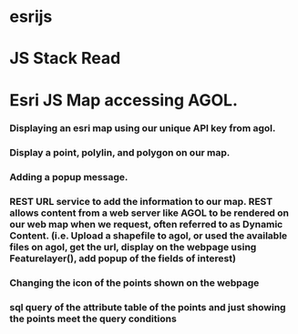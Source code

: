 # esrijs
# JS Stack Read
# Esri JS Map accessing AGOL.
### Displaying an esri map using our unique API key from agol.
### Display a point, polylin, and polygon on our map.
### Adding a popup message.
### REST URL service to add the information to our map. REST allows content from a web server like AGOL to be rendered on our web map when we request, often referred to as Dynamic Content. (i.e. Upload a shapefile to agol, or used the available files on agol, get the url, display on the webpage using Featurelayer(), add popup of the fields of interest)
### Changing the icon of the points shown on the webpage
### sql query of the attribute table of the points and just showing the points meet the query conditions
